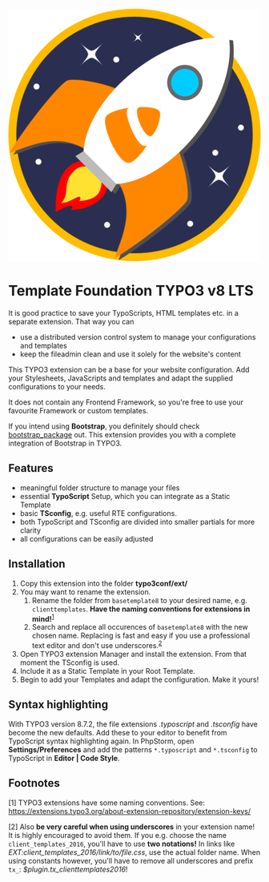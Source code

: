 ![Rocket ship symbol](Resources/Public/Icons/Extension.svg)

# Template Foundation TYPO3 v8 LTS

It is good practice to save your TypoScripts, HTML templates etc. in a separate extension. That way you can
- use a distributed version control system to manage your configurations and templates
- keep the fileadmin clean and use it solely for the website's content

This TYPO3 extension can be a base for your website configuration. Add your Stylesheets, JavaScripts and templates and adapt the supplied configurations to your needs. 

It does not contain any Frontend Framework, so you're free to use your favourite Framework or custom templates.

If you intend using **Bootstrap**, you definitely should check [bootstrap_package](https://github.com/benjaminkott/bootstrap_package) out. This extension provides you with a complete integration of Bootstrap in TYPO3.

## Features

- meaningful folder structure to manage your files
- essential **TypoScript** Setup, which you can integrate as a Static Template
- basic **TSconfig**, e.g. useful RTE configurations.
- both TypoScript and TSconfig are divided into smaller partials for more clarity
- all configurations can be easily adjusted

## Installation

1. Copy this extension into the folder **typo3conf/ext/**
2. You may want to rename the extension.
    1. Rename the folder from `basetemplate8` to your desired name, e.g. `clienttemplates`. **Have the naming conventions for extensions in mind!**<sup>[1](#namingconvention)</sup>
    2. Search and replace all occurences of `basetemplate8` with the new chosen name. Replacing is fast and easy if you use a professional text editor and don't use underscores.<sup>[2](#underscores)</sup>
3. Open TYPO3 extension Manager and install the extension. From that moment the TSconfig is used.
4. Include it as a Static Template in your Root Template.
5. Begin to add your Templates and adapt the configuration. Make it yours!

## Syntax highlighting
With TYPO3 version 8.7.2, the file extensions *.typoscript* and *.tsconfig* have become the new defaults.
Add these to your editor to benefit from TypoScript syntax highlighting again.
In PhpStorm, open **Settings/Preferences** and add the patterns `*.typoscript` and `*.tsconfig` to TypoScript in **Editor | Code Style**. 

## Footnotes

<a name="namingconvention">[1]</a> TYPO3 extensions have some naming conventions.
See: https://extensions.typo3.org/about-extension-repository/extension-keys/

<a name="underscores">[2]</a> Also **be very careful when using underscores** in your extension name! It is highly encouraged to avoid them.
If you e.g. choose the name `client_templates_2016`, you'll have to use **two notations!**
In links like *EXT:client_templates_2016/link/to/file.css*, use the actual folder name.
When using constants however, you'll have to remove all underscores and prefix `tx_`: *$plugin.tx_clienttemplates2016*!
